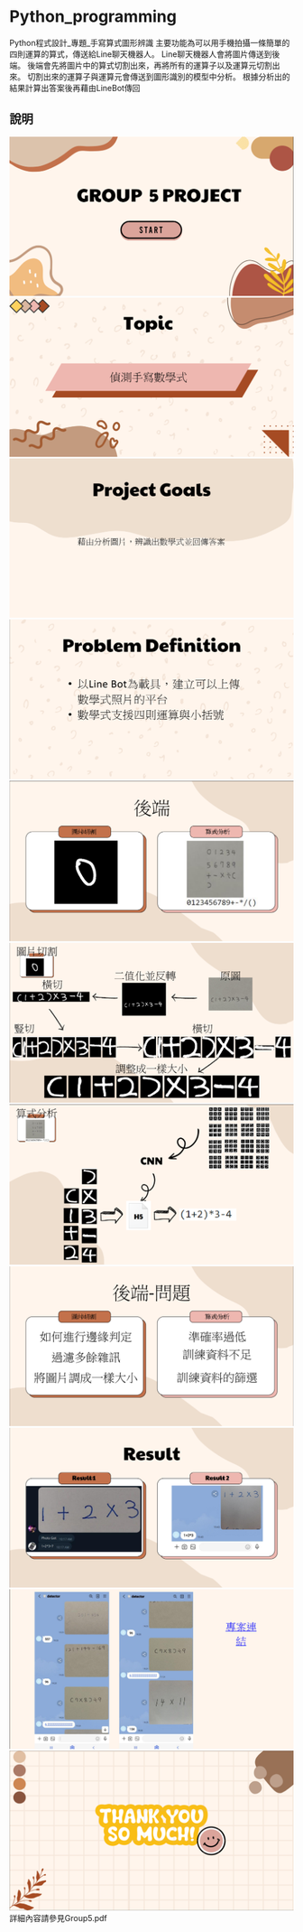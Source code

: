 # Python_programming
Python程式設計_專題_手寫算式圖形辨識
主要功能為可以用手機拍攝一條簡單的四則運算的算式，傳送給Line聊天機器人。
Line聊天機器人會將圖片傳送到後端。
後端會先將圖片中的算式切割出來，再將所有的運算子以及運算元切割出來。
切割出來的運算子與運算元會傳送到圖形識別的模型中分析。
根據分析出的結果計算出答案後再藉由LineBot傳回

## 說明
    
![1](img/1.png)
![2](img/2.png)
![3](img/3.png)
![4](img/4.png)
![5](img/5.png)
![6](img/6.png)
![7](img/7.png)
![8](img/8.png)
![9](img/9.png)
![10](img/10.png)
![11](img/11.png)
詳細內容請參見Group5.pdf